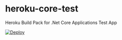 # heroku-core-test
Heroku Build Pack for .Net Core Applications Test App

<a href="https://heroku.com/deploy?template=https://github.com/se/heroku-core-test/tree/master">
  <img src="https://www.herokucdn.com/deploy/button.svg" alt="Deploy">
</a>
